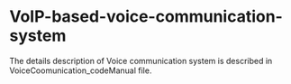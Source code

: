 # VoIP-based-voice-communication-system
The details description of Voice communication system is described in VoiceCoomunication_codeManual file.
